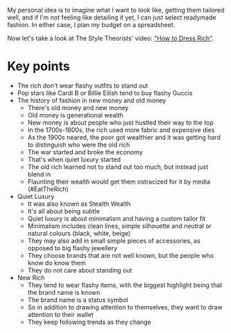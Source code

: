 My personal idea is to imagine what I want to look like, getting them tailored well, and if I'm not feeling like detailing it yet, I can just select readymade fashion. In either case, I plan my budget on a spreadsheet.

Now let's take a look at The Style Theorists' video: ["How to Dress Rich"](https://www.youtube.com/watch?v=HnLTR-9HCBs).
# Key points
- The rich don't wear flashy outfits to stand out
- Pop stars like Cardi B or Billie Eilish tend to buy flashy Guccis
- The history of fashion in new money and old money
	- There's old money and new money
	- Old money is generational wealth
	- New money is about people who just hustled their way to the top
	- In the 1700s-1800s, the rich used more fabric and expensive dies
	- As the 1900s neared, the poor got wealthier and it was getting hard to distinguish who were the old rich
	- The war started and broke the economy
	- That's when quiet luxury started
	- The old rich learned not to stand out too much, but instead just blend in
	- Flaunting their wealth would get them ostracized for it by media (#EatTheRich)
- Quiet Luxury
	- It was also known as Stealth Wealth
	- It's all about being subtle
	- Quiet luxury is about minimalism and having a custom tailor fit
	- Minimalism includes clean lines, simple silhouette and neutral or natural colours (black, white, beige)
	- They may also add in small simple pieces of accessories, as opposed to big flashy jewellery
	- They choose brands that are not well known, but the people who know do know them
	- They do not care about standing out
- New Rich
	- They tend to wear flashy items, with the biggest highlight being that the brand name is known
	- The brand name is a status symbol
	- So in addition to drawing attention to themselves, they want to draw attention to their wallet
	- They keep following trends as they change